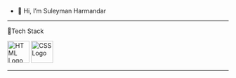 - 👋 Hi, I’m Suleyman Harmandar

---

🧰Tech Stack

<img src="https://cdn.worldvectorlogo.com/logos/html-1.svg" alt="HTML Logo" width="50" height="50"/> 
<img src="https://cdn.worldvectorlogo.com/logos/css3.svg" alt="CSS Logo" width="50" height="50"/>


---
